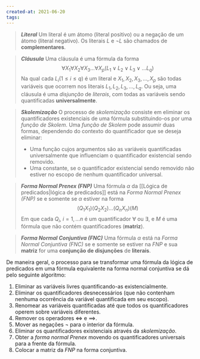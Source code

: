 ```yaml
---
created-at: 2021-06-20
tags:
---
```

> ***Literal***
> Um literal é um átomo (literal positivo) ou a negação de um átomo (literal negativo). Os literais $L$ e $\neg L$ são chamados de **complementares**.

> ***Cláusula***
> Uma cláusula é uma fórmula da forma
>$$
  \forall X_1 \forall X_2 \forall X_3 \dots \forall X_p(L_1 \lor L_2 \lor L_3 \lor \dots L_q)
>$$
> Na qual cada $L_i (1 \leq i \leq q)$ é um literal e $X_1, X_2, X_3, \dots, X_p$ são todas variáveis que ocorrem nos literais $L_1, L_2, L_3, \dots, L_q$.
> Ou seja, uma cláusula é uma *disjunção* de *literais*, com todas as variáveis sendo quantificadas **universalmente**.

> ***Skolemização***
> O processo de *skolemização* consiste em eliminar os quantificadores existenciais de uma fórmula substituindo-os por uma *função de Skolem*. Uma *função de Skolem* pode assumir duas formas, dependendo do contexto do quantificador que se deseja eliminar:
> - Uma função cujos argumentos são as variáveis quantificadas universalmente que influenciam o quantificador existencial sendo removido.
> - Uma constante, se o quantificador existencial sendo removido não estiver no escopo de nenhum quantificador universal.

> ***Forma Normal Prenex (FNP)***
> Uma fórmula $\alpha$ da [[Lógica de predicados|lógica de predicados]] está na *Forma Normal Prenex (FNP)* se e somente se $\alpha$ estiver na forma
>$$
  (Q_1X_1)(Q_2X_2)\dots(Q_nX_n)(M)
>$$
> Em que cada $Q_i$, $i = 1,\dots n$ é um quantificador $\forall$ ou $\exists$, e $M$ é uma fórmula que não contém quantificadores (**matriz**).

> ***Forma Normal Conjuntiva (FNC)***
> Uma fórmula $\alpha$ está na *Forma Normal Conjuntiva (FNC)* se e somente se estiver na *FNP* e sua **matriz** for uma **conjunção de disjunções** de **literais**.

De maneira geral, o processo para se transformar uma fórmula da lógica de predicados em uma fórmula equivalente na forma normal conjuntiva se dá pelo seguinte algoritmo:

1. Eliminar as variáveis livres quantificando-as existencialmente.
2. Eliminar os quantificadores desnecessários (que não contenham nenhuma ocorrência da variável quantificada em seu escopo).
3. Renomear as variáveis quantificadas até que todos os quantificadores operem sobre variáveis diferentes.
4. Remover os operadores $\iff$ e $\implies$.
5. Mover as negações $\neg$ para o interior da fórmula.
6. Eliminar os quantificadores existenciais através da *skolemização*.
7. Obter a *forma normal Prenex* movendo os quantificadores universais para a frente da fórmula.
8. Colocar a matriz da *FNP* na forma conjuntiva.